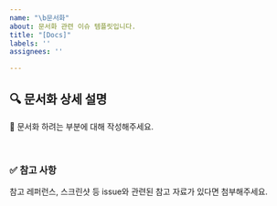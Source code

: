 ```yaml
---
name: "\b문서화"
about: 문서화 관련 이슈 템플릿입니다.
title: "[Docs]"
labels: ''
assignees: ''

---
```


## 🔍 문서화 상세 설명

문서화 하려는 부분에 대해 작성해주세요.


<br>

### ✅ 참고 사항

참고 레퍼런스, 스크린샷 등 issue와 관련된 참고 자료가 있다면 첨부해주세요.
